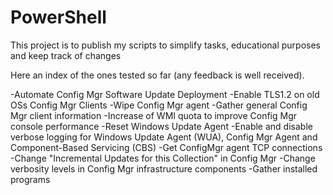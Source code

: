 # PowerShell

This project is to publish my scripts to simplify tasks, educational purposes and keep track of changes

Here an index of the ones tested so far (any feedback is well received).

-Automate Config Mgr Software Update Deployment
-Enable TLS1.2 on old OSs Config Mgr Clients
-Wipe Config Mgr agent
-Gather general Config Mgr client information
-Increase of WMI quota to improve Config Mgr console performance
-Reset Windows Update Agent
-Enable and disable verbose logging for Windows Update Agent (WUA), Config Mgr Agent and Component-Based Servicing (CBS)
-Get ConfigMgr agent TCP connections
-Change "Incremental Updates for this Collection" in Config Mgr
-Change verbosity levels in Config Mgr infrastructure components
-Gather installed programs
